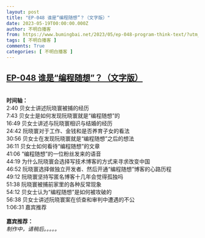 ```yaml
---
layout: post
title: "EP-048 谁是“编程随想”？（文字版）"
date: 2023-05-19T00:00:00.000Z
author: 不明白播客
from: https://www.bumingbai.net/2023/05/ep-048-program-think-text/?utm_source=rss&utm_medium=rss&utm_campaign=ep-048-program-think-text
tags: [ 不明白播客 ]
comments: True
categories: [ 不明白播客 ]
---
```

<!--1684454400000-->
[EP-048 谁是“编程随想”？（文字版）](https://www.bumingbai.net/2023/05/ep-048-program-think-text/?utm_source=rss&utm_medium=rss&utm_campaign=ep-048-program-think-text)
------

<div>
<div id="buzzsprout-player-12877277"></div><script src="https://www.buzzsprout.com/1982525/12877277-.js?container_id=buzzsprout-player-12877277&#038;player=small" type="text/javascript" charset="utf-8"></script><p><br><strong>时间轴：<br></strong>2:40 贝女士讲述阮晓寰被捕的经历<br>7:43 贝女士是如何发现阮晓寰就是“编程随想”的<br>16:49 贝女士讲述与阮晓寰相识与结婚的经历<br>24:42 阮晓寰对于工作、金钱和是否养育子女的看法<br>30:56 贝女士在发现阮晓寰就是“编程随想”之后的想法<br>36:11 贝女士如何看待“编程随想”的文章<br>41:06 “编程随想”的一位粉丝发来的语音<br>44:19 为什么阮晓寰会选择写技术博客的方式来寻求改变中国<br>46:52 阮晓寰选择做独立开发者、然后开通“编程随想”博客的心路历程<br>49:12 阮晓寰坚持写匿名博客十几年会觉得孤独吗<br>51:38 阮晓寰被捕前家里的各种反常现象<br>54:12 贝女士认为“编程随想”是如何被攻破的<br>56:38 贝女士讲述阮晓寰案在侦查和审判中遭遇的不公<br>1:06:31 嘉宾推荐<br><br><strong>嘉宾推荐：<br></strong><em>制作中，请稍后。。。。。</em></p><p></p><p></p>
</div>
